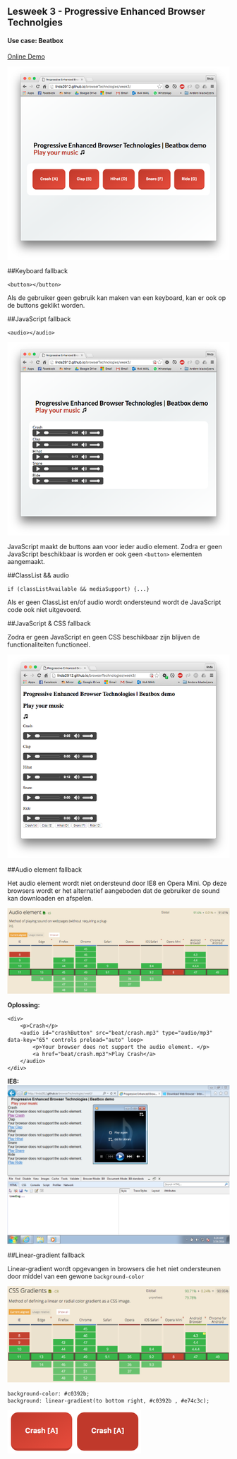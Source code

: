 ## Lesweek 3 - Progressive Enhanced Browser Technolgies

#### Use case: Beatbox

[Online Demo](http://linda2912.github.io/browserTechnologies/week3/)

![](img/js.png)

##Keyboard fallback

```
<button></button>
```

Als de gebruiker geen gebruik kan maken van een keyboard, kan er ook op de buttons geklikt worden.

##JavaScript fallback

```
<audio></audio>
```

![](img/nojs.png)

JavaScript maakt de buttons aan voor ieder audio element. Zodra er geen JavaScript beschikbaar is worden er ook geen `<button>` elementen aangemaakt.

##ClassList && audio

```
if (classListAvailable && mediaSupport) {...}
```

Als er geen ClassList en/of audio wordt ondersteund wordt de JavaScript code ook niet uitgevoerd.




##JavaScript & CSS fallback

Zodra er geen JavaScript en geen CSS beschikbaar zijn blijven de functionaliteiten functioneel.

![nocss](img/nocss.png)

##Audio element fallback

Het audio element wordt niet ondersteund door IE8 en Opera Mini. Op deze browsers wordt er het alternatief aangeboden dat de gebruiker de sound kan downloaden en afspelen.

![](img/audio.png)

**Oplossing:**

```
<div>
	<p>Crash</p>
	<audio id="crashButton" src="beat/crash.mp3" type="audio/mp3" data-key="65" controls preload="auto" loop>
		<p>Your browser does not support the audio element. </p>
		<a href="beat/crash.mp3">Play Crash</a>
	</audio>
</div>
```
**IE8:**
![](img/ie8.png)



##Linear-gradient fallback

Linear-gradient wordt opgevangen in browsers die het niet ondersteunen door middel van een gewone ```background-color```

![](img/gradient.png)

```
background-color: #c0392b;
background: linear-gradient(to bottom right, #c0392b , #e74c3c);
```

![](img/gradientyes.png)![](img/gradientno.png)